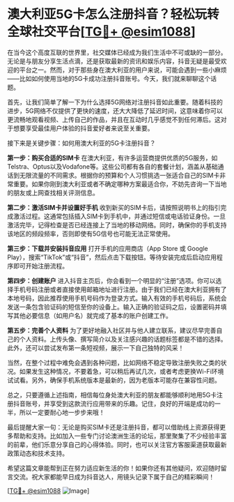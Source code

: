 # 澳大利亚5G卡怎么注册抖音？轻松玩转全球社交平台[[TG💪+ @esim1088](https://t.me/s/esim1088)]

在当今这个高度互联的世界里，社交媒体已经成为我们生活中不可或缺的一部分。无论是与朋友分享生活点滴，还是获取最新的资讯和娱乐内容，抖音无疑是最受欢迎的平台之一。然而，对于那些身在澳大利亚的用户来说，可能会遇到一些小麻烦——比如如何使用当地的5G卡成功注册抖音账号。今天，我们就来聊聊这个话题。

首先，让我们简单了解一下为什么选择5G网络对注册抖音如此重要。随着科技的进步，5G网络不仅提供了更快的速度，还大大降低了延迟时间，这意味着你可以更流畅地观看视频、上传自己的作品，并且在互动时几乎感觉不到任何滞后。这对于想要享受最佳用户体验的抖音爱好者来说至关重要。

接下来是关键步骤：如何用澳大利亚的5G卡注册抖音？

**第一步：购买合适的SIM卡**
在澳大利亚，有许多运营商提供优质的5G服务，如Telstra、Optus以及Vodafone等。这些公司都有各自的套餐计划，涵盖从基础通话到无限流量的不同需求。根据你的预算和个人习惯挑选一张适合自己的SIM卡非常重要。如果你刚到澳大利亚或者不确定哪种方案最适合你，不妨先咨询一下当地的朋友或上网查找相关评测信息。

**第二步：激活SIM卡并设置好手机**
收到新买的SIM卡后，请按照说明书上的指引完成激活过程。这通常包括插入SIM卡到手机中，并通过短信或电话验证身份。一旦激活完毕，记得检查是否已经连接上了当地的移动网络。同时，确保你的手机支持该地区的频段频率，否则即使有5G信号也可能无法正常使用。

**第三步：下载并安装抖音应用**
打开手机的应用商店（App Store 或 Google Play），搜索“TikTok”或“抖音”，然后点击下载按钮。等待安装完成后启动应用程序即可开始注册流程。

**第四步：创建账户**
进入抖音主页后，你会看到一个明显的“注册”选项。你可以选择手机号码注册或者直接使用邮箱地址进行注册。由于我们已经在澳大利亚拥有了本地号码，因此推荐使用手机号码作为登录方式。输入有效的手机号码后，系统会发送一条包含验证码的短信至你的设备上。输入正确的验证码之后，设置密码并填写其他必要信息（如用户名）就完成了基本的账户创建工作。

**第五步：完善个人资料**
为了更好地融入社区并与他人建立联系，建议尽早完善自己的个人资料。上传头像、撰写简介以及关注感兴趣的话题标签都是不错的选择。此外，还可以尝试发布第一条短视频，展示一下自己独特的风采！

当然，在整个过程中难免会遇到各种问题，比如网络不稳定导致注册失败之类的状况。如果发生这种情况，不要着急，可以稍后再试几次，或者考虑更换Wi-Fi环境试试看。另外，确保手机系统版本是最新的，因为老版本可能存在兼容性问题。

总之，只要遵循上述指南，相信每位身处澳大利亚的朋友都能够顺利地用5G卡注册抖音账号，并享受到这款流行应用带来的乐趣。记住，良好的开端是成功的一半，所以一定要耐心地一步步来哦！

最后提醒大家一句：无论是购买SIM卡还是注册抖音，都可以借助线上资源获得更多帮助和支持。比如加入一些专门讨论澳洲生活的论坛，那里聚集了不少经验丰富的前辈，他们乐意分享自己的心得体验。同时，也可以关注官方客服渠道获取最新政策动态和技术支持。

希望这篇文章能帮到正在努力适应新生活的你！如果你还有其他疑问，欢迎随时留言交流。祝大家都能早日成为抖音达人，用镜头记录下属于自己的精彩瞬间！

[[TG💪+ @esim1088](https://t.me/s/esim1088) ![Image](https://i.postimg.cc/4NQfJmqS/Snipaste-2025-05-13-00-14-12.png)]